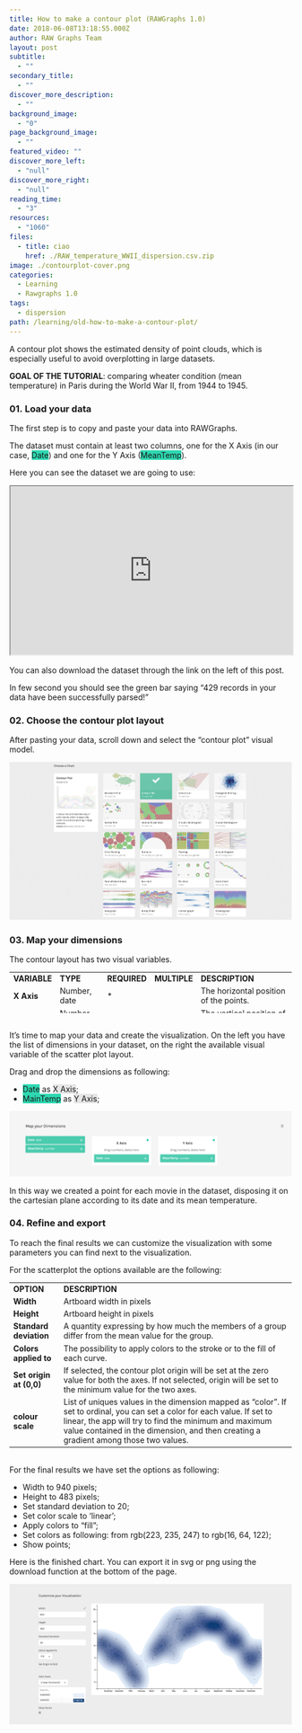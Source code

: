 ```yaml
---
title: How to make a contour plot (RAWGraphs 1.0)
date: 2018-06-08T13:18:55.000Z
author: RAW Graphs Team
layout: post
subtitle:
  - ""
secondary_title:
  - ""
discover_more_description:
  - ""
background_image:
  - "0"
page_background_image:
  - ""
featured_video: ""
discover_more_left:
  - "null"
discover_more_right:
  - "null"
reading_time:
  - "3"
resources:
  - "1060"
files:
  - title: ciao
    href: ./RAW_temperature_WWII_dispersion.csv.zip
image: ./contourplot-cover.png
categories:
  - Learning
  - Rawgraphs 1.0
tags:
  - dispersion
path: /learning/old-how-to-make-a-contour-plot/
---
```


<span style="font-weight: 400;">A contour plot shows the estimated density of point clouds, which is especially useful to avoid overplotting in large datasets.</span>

**GOAL OF THE TUTORIAL**: c<span style="font-weight: 400;">omparing wheater condition (mean temperature) in Paris during the World War II, from 1944 to 1945.</span>

### 01. Load your data

<span style="font-weight: 400;">The first step is to copy and paste your data into RAWGraphs.</span>

<span style="font-weight: 400;">The dataset must contain at least two columns, one for the X Axis (in our case, <span class="data-dimension" style="background-color: #2dd8b1;">Date</span>) and one for the Y Axis (<span class="data-dimension" style="background-color: #2dd8b1;">MeanTemp</span>). </span>

Here you can see the dataset we are going to use:

<iframe src="https://docs.google.com/spreadsheets/d/e/2PACX-1vSY8S4qRSiZRnUuSNplZjzScVidsv9quD-ToXMRZVO_PImz-wmVuCvrEkwoAvt0osmTrSdNi0BJEByJ/pubhtml?gid=979813252&amp;single=true&amp;widget=true&amp;headers=false" width="100%" height="300"><span data-mce-type="bookmark" style="display: inline-block; width: 0px; overflow: hidden; line-height: 0;" class="mce_SELRES_start">﻿</span></iframe>

You can also download the dataset through the link on the left of this post.

<span style="font-weight: 400;">In few second you should see the green bar saying “429 records in your data have been successfully parsed!”</span>

### 02. Choose the contour plot layout

After pasting your data, scroll down and select the “contour plot” visual model.

![](./contour-e1527504184759.png)

### **03. Map your dimensions**

<span style="font-weight: 400;">The contour layout has two visual variables. </span>

<table style="height: 73px;" width="600">
<tbody>
<tr>
<td><strong>VARIABLE</strong></td>
<td><strong>TYPE</strong></td>
<td><strong>REQUIRED</strong></td>
<td><strong>MULTIPLE</strong></td>
<td><strong>DESCRIPTION</strong></td>
</tr>
<tr>
<td><strong>X Axis</strong></td>
<td>Number, date</td>
<td>*</td>
<td></td>
<td>The horizontal position of the points.</td>
</tr>
<tr>
<td><strong>Y Axis</strong></td>
<td><span style="font-weight: 400;">Number, date</span></td>
<td>*</td>
<td></td>
<td><span style="font-weight: 400;">The vertical position of the points.</span></td>
</tr>
</tbody>
</table>

<span style="font-weight: 400;"><br /> It’s time to map your data and create the visualization. On the left you have the list of dimensions in your dataset, on the right the available visual variable of the scatter plot layout. </span>

<span style="font-weight: 400;">Drag and drop the dimensions as following:</span>

- <span class="data-dimension" style="background-color: #2dd8b1;">Date</span> as <span class="layout-dimension" style="background-color: #e6e6e6;">X Axis</span>;
- <span class="data-dimension" style="background-color: #2dd8b1;">MainTemp</span> as <span class="layout-dimension" style="background-color: #e6e6e6;">Y Axis</span>;

![](./dimension-contour.png)

<span style="font-weight: 400;">In this way we created a point for each movie in the dataset, disposing it on the cartesian plane according to its date and its mean temperature. </span>

### 04. Refine and export

<span style="font-weight: 400;">To reach the final results we can customize the visualization with some parameters you can find next to the visualization. </span>

<span style="font-weight: 400;">For the scatterplot the options available are the following:</span>

<table>
<tbody>
<tr>
<td><strong>OPTION</strong></td>
<td><strong>DESCRIPTION</strong></td>
</tr>
<tr>
<td><strong>Width</strong></td>
<td><span style="font-weight: 400;">Artboard width in pixels</span></td>
</tr>
<tr>
<td><strong>Height</strong></td>
<td><span style="font-weight: 400;">Artboard height in pixels</span></td>
</tr>
<tr>
<td><strong>Standard deviation</strong></td>
<td>A quantity expressing by how much the members of a group differ from the mean value for the group.</td>
</tr>
<tr>
<td><strong>Colors applied to</strong></td>
<td><span style="font-weight: 400;">The possibility to apply colors to the stroke or to the fill of each curve.</span></td>
</tr>
<tr>
<td><strong>Set origin at (0,0)</strong></td>
<td><span style="font-weight: 400;">If selected, the contour plot origin will be set at the zero value for both the axes. If not selected, origin will be set to the minimum value for the two axes.</span></td>
</tr>
<tr>
<td><strong>colour scale</strong></td>
<td><span style="font-weight: 400;">List of uniques values in the dimension mapped as “color”. If set to ordinal, you can set a color for each value. If set to linear, the app will try to find the minimum and maximum value contained in the dimension, and then creating a gradient among those two values.</span></td>
</tr>
</tbody>
</table>

<span style="font-weight: 400;"><br /> For the final results we have set the options as following:</span>

- Width to 940 pixels;
- Height to 483 pixels;
- Set standard deviation to 20;
- Set color scale to ‘linear’;
- Apply colors to &#8220;fill&#8221;;
- Set colors as following: from rgb(223, 235, 247) to rgb(16, 64, 122);
- Show points;

<span style="font-weight: 400;">Here is the finished chart. You can export it in svg or png using the download function at the bottom of the page.</span>

![](./contour_output.png)
